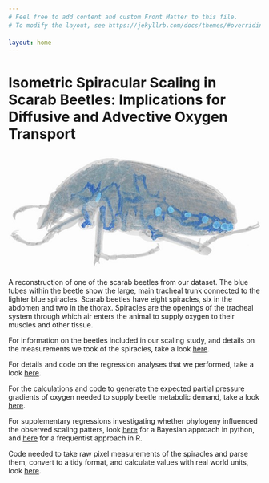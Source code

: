 ```yaml
---
# Feel free to add content and custom Front Matter to this file.
# To modify the layout, see https://jekyllrb.com/docs/themes/#overriding-theme-defaults

layout: home
---
```


# Isometric Spiracular Scaling in Scarab Beetles: Implications for Diffusive and Advective Oxygen Transport

<p align="center">
  <img width="600" src="./beetle_reconstruction.jpg">
</p>
A reconstruction of one of the scarab beetles from our dataset. The blue tubes within the beetle show the large, main tracheal trunk connected to the lighter blue spiracles. Scarab beetles have eight spiracles, six in the abdomen and two in the thorax. Spiracles are the openings of the tracheal system through which air enters the animal to supply oxygen to their muscles and other tissue. 

For information on the beetles included in our scaling study, and details on the measurements we took of the spiracles, take a look [here](./studydesign/study_design.html).

For details and code on the regression analyses that we performed, take a look [here](./regressions/bayesian_nonparametric_linear_regression.html).

For the calculations and code to generate the expected partial pressure gradients of oxygen needed to supply beetle metabolic demand, take a look [here](./oxygen_gradiant/diffusion_advection_regressions.html).

For supplementary regressions investigating whether phylogeny influenced the observed scaling patters, look [here](./bayesian_phylogenetic/bayesian_phylogenetic_regression.html) for a Bayesian approach in python, and [here](./pgls_R/just_pgls_R.html) for a frequentist approach in R. 

Code needed to take raw pixel measurements of the spiracles and parse them, convert to a tidy format, and calculate values with real world units, look [here](./parse_raw_data/parse_raw_data.html).
